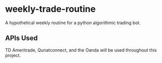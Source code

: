 # weekly-trade-routine
A hypothetical weekly routine for a python algorithmic trading bot.

## APIs Used
TD Ameritrade, Qunatconnect, and the Oanda will be used throughout this project.

